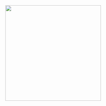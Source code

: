 <img src="https://github.com/user-attachments/assets/14c03b62-66c6-43de-ad04-2921b961c12e" width=300>
